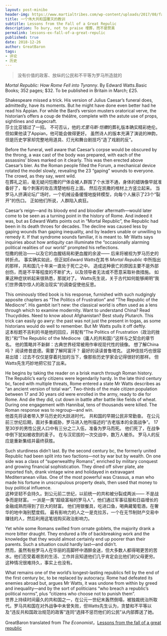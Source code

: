 ```yaml
---
layout: post-minibo
header-img: https://www.martialtribes.com/wp-content/uploads/2017/08/fall-of-rome-1-1177x588.jpg
title: 一个伟大共和国覆灭的教训
subtitle: Lessons from the Fall of a Great Repulic
description: To bury, not to praise 埋葬，而不是赞美 
permalink: lessons-ex-fall-of-a-great-repulic
published: true
date: 2018-12-26
author: GreatBaron
tags:
- 评论
- 历史
---
```




> 没有价值的政客、放纵的公民和不平等为罗马所造就的

*Mortal Republic: How Rome Fell into Tyranny*. By Edward Watts.Basic Books; 352 pages; $32. To be published in Britain in March; £25.

Shakespeare missed a trick. His version of Julius Caesar’s funeral does, admittedly, have its moments. But he might have done even better had he read his Appian. For while the Bard’s version musters oratorical verve, the historian’s offers a coup de théâtre, complete with the astute use of props, sightlines and stagecraft.  
莎士比亚错过了一招。 不可否认，他的*尤里乌斯·恺撒*的葬礼版本确实精彩绝伦。 但如果他读了Appian，他可能会做得更好。 虽然诗人的版本充满了演说的神韵，但是历史学家却完整地用道具、灯光和舞台剧技巧“造了戏剧的反”。

Before the funeral, well aware that Caesar’s corpse would be obscured by the throng, a wax cast of the body was prepared, with each of the assassins’ blows marked on it clearly. This was then erected above Caesar’s bier. As the Roman people filled the Forum, a mechanical device rotated the model slowly, revealing the 23 “gaping” wounds to everyone. The crowd, as they say, went wild.  
在葬礼之前，毫无疑问恺撒的尸体会被人群围了个水泄不通，身体的蜡铸像早就准备好了，每个刺客的攻击清楚地标在上面。 然后在凯撒的棺材上方竖立起来。 当罗马人挤满论坛广场时，一个机械设备缓慢地旋转模型，向每个人展示了23个“裂开”的伤口。 正如他们所说，人群陷入疯狂。

Caesar’s reign—and its bloody end and bloodier aftermath—would later come to be seen as a turning point in the history of Rome. And indeed it was, but as Edward Watts points out in “Mortal Republic”, the Republic had been in its death throes for decades. The decline was caused less by gaping wounds than gaping inequality, and by leaders unable or unwilling to remedy it. If that syndrome sounds familiar, it is meant to. Mr Watts says inquiries about how antiquity can illuminate the “occasionally alarming political realities of our world” prompted his reflections.  
恺撒的统治——以及它的血腥结局和更血腥的余波—— 后来将被视为罗马历史的转折点。 事实确实如此，但正如Edward Watts在其书 *Mortal Republic* 中所指出的那样，共和国几十年来一直处于死亡之中。 造成这种衰亡的原因主要不是外部创伤，而是不平等程度的不断扩大，以及领导者无法或不愿意采取补救措施。 如果这种症状听起来很熟悉，那就对了。 Watts先生说，关于古代如何能够阐明“我们世界偶尔惊人的政治现实”的调查促使他反思。

This ominously titled book is his response, furnished with such nudgingly apposite chapters as “The Politics of Frustration” and “The Republic of the Mediocre”. His gambit isn’t new: the classical world is often used as a lens through which to examine modernity. Want to understand China? Read Thucydides. Need to know about Afghanistan? Best study Plutarch. This trick can easily go awry: the past was not just the present in togas, as some historians would do well to remember. But Mr Watts pulls it off deftly.  
这本标题不吉利的书是他的回应，并配有“The Politics of Frustration（政治的挫败）”和“The Republic of the Mediocre（庸人的共和国）”这样与之契合的章节名。 他的策略并不新鲜：古典世界经常被用作审视现代性的镜像。 想了解China吗？ 阅读修昔底德。需要了解阿富汗？ 最好的读读普鲁塔克。 这种伎技巧也很容易出错：过去不仅仅是穿着托加的当下，像那些历史学家会记得很好的那样。 但Watts先生巧妙地把它拉了出来。

He begins by taking the reader on a brisk march through Roman history. The Republic’s early citizens were legendarily hardy. In the late third century bc, faced with multiple threats, Rome entered a state Mr Watts describes as “an ancient version of total war”. Two-thirds of the male citizen population between 17 and 30 years old were enrolled in the army, ready to die for Rome. And die they did, cut down in battle after battle like fields of wheat. During one engagement with Hannibal, tens of thousands were killed. The Roman response was to regroup—and win.  
他首先将读者带入罗马历史的大跃进时代。 共和国的早期公民非常勤奋。 在公元前三世纪后期，面对多重威胁，罗马进入他所描述的“古老版本的全面战争”。 17至30岁的男性公民人口中有三分之二入伍，准备为罗马而死。 他们死了，在战争中倒下犹如被收割的麦子。 在与汉尼拔的一次交战中，数万人被杀。 罗马人的反应是重新集结并最终获胜。

Such sturdiness didn’t last. By the second century bc, the formerly united Republic had been split into two factions—not by war but by wealth. On one side was a class of “superwealthy Romans”, enriched by military conquest and growing financial sophistication. They dined off silver plate, ate imported fish, drank vintage wine and holidayed in extravagant Mediterranean villas. One of the most powerful was Crassus, a man who made his fortune in unscrupulous property deals, then used that money to buy political influence.  
这种坚韧不会持久。到公元前二世纪，以前统一的共和被分裂成两派—— 不是战争而是财富。 一派是一类“超级富裕的罗马人”，他们通过军事征服和日益增长的金融成熟而得到了巨大的财富。 他们用银餐具，吃进口鱼，喝典藏葡萄酒，在奢华的地中海别墅度假。 最有影响力的人之一是克拉苏，一个在无节制财产交易中赚钱的人，然后利用这笔钱购买政治影响力。

Yet while some Romans swilled from ornate goblets, the majority drank a more bitter draught. They endured a life of backbreaking work and the knowledge that they would almost certainly end up poorer than their parents. Such a situation could hardly last—and didn’t.  
然而，虽然有些罗马人在华丽的高脚杯中酒醉金迷，但大多数人都得喝更苦的苦水。他们忍受着艰苦的生活、工作并且知道他们几乎肯定会比他们的父母更穷。 这种情况很难持久，事实上也没有。

What remains one of the world’s longest-lasting republics fell by the end of the first century bc, to be replaced by autocracy. Rome had defeated its enemies abroad but, argues Mr Watts, it was undone from within by greed and inequality—and by the sort of politicians “who breach a republic’s political norms”, plus “citizens who choose not to punish them”.  
世界上持续时间最久的共和国之一，在公元一世纪末轰然倒塌，被独裁统治所取代。罗马共和国在对外战争中未曾失败，但Watts先生认为，贪婪和不平等以及“违反共和国政治规范的政客”连同“选择不惩罚他们的公民”从内部葬送了她。

GreatBaron translated from *The Economist*，[Lessons from the fall of a great republic](https://www.economist.com/books-and-arts/2018/12/08/lessons-from-the-fall-of-a-great-republic?fsrc=scn/tw/te/bl/ed/lessonsfromthefallofagreatrepublictoburynottopraise)


